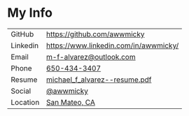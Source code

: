 # My Info

<table>
<tbody>
  <tr>
    <td>GitHub</td>
    <td><a 
      target="_blank"
      href="https://github.com/awwmicky"
    >https://github.com/awwmicky
    </a></td>
  </tr>
  <tr>
    <td>Linkedin</td>
    <td><a 
      target="_blank"
      href="https://www.linkedin.com/in/awwmicky/"
    >https://www.linkedin.com/in/awwmicky/
    </a></td>
  </tr>
  <tr>
    <td>Email</td>
    <td><a 
      target="_self"
      href="mailto:m-f-alvarez@outlook.com"
    >m-f-alvarez@outlook.com
    </a></td>
  </tr>
  <tr>
    <td>Phone</td>
    <td><a 
      target="_self"
      href="https://aww-micky.web.app/phone.html"
    >650-434-3407
    </a></td>
  </tr>
  <tr>
    <td>Resume</td>
    <td><a 
      target="_blank"
      href="https://aww-micky.web.app/up_/docs/michael_f_alvarez--resume.pdf"
    >michael_f_alvarez--resume.pdf
    </a></td>
  </tr>
  <tr>
    <td>Social</td>
    <td><a 
      target="_blank" 
      rel="noopener noreferrer"
      href="https://www.google.com/search?q=@awwmicky"
    >@awwmicky
    </a></td>
  </tr>
  <tr>
    <td>Location</td>
    <td><a 
      target="_blank" 
      rel="noopener noreferrer"
      href="https://www.google.com/maps/place/San+Mateo,+CA"
    >San Mateo, CA
    </a></td>
  </tr>
</tbody>
</table>